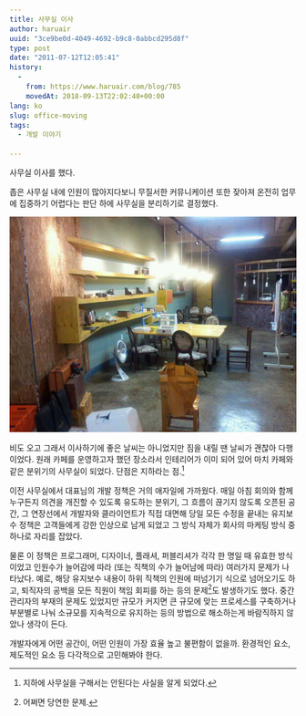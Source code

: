 ```yaml
---
title: 사무실 이사
author: haruair
uuid: "3ce9be0d-4049-4692-b9c8-0abbcd295d8f"
type: post
date: "2011-07-12T12:05:41"
history:
  - 
    from: https://www.haruair.com/blog/785
    movedAt: 2018-09-13T22:02:40+00:00
lang: ko
slug: office-moving
tags:
  - 개발 이야기

---
```

사무실 이사를 했다.

좁은 사무실 내에 인원이 많아지다보니 무질서한 커뮤니케이션 또한 잦아져 온전히 업무에 집중하기 어렵다는 판단 하에 사무실을 분리하기로 결정했다.

![제주큐브 사무실 이사 전 모습](1310394275894.jpg)

비도 오고 그래서 이사하기에 좋은 날씨는 아니었지만 짐을 내릴 땐 날씨가 괜찮아 다행이었다. 원래 카페를 운영하고자 했던 장소라서 인테리어가 이미 되어 있어 마치 카페와 같은 분위기의 사무실이 되었다. 단점은 지하라는 점.[^2]

이전 사무실에서 대표님의 개발 정책은 거의 애자일에 가까웠다. 매일 아침 회의와 함께 누구든지 의견을 개진할 수 있도록 유도하는 분위기, 그 흐름이 끊기지 않도록 오픈된 공간, 그 연장선에서 개발자와 클라이언트가 직접 대면해 당일 모든 수정을 끝내는 유지보수 정책은 고객들에게 강한 인상으로 남게 되었고 그 방식 자체가 회사의 마케팅 방식 중 하나로 자리를 잡았다.

물론 이 정책은 프로그래머, 디자이너, 플래셔, 퍼블리셔가 각각 한 명일 때 유효한 방식이었고 인원수가 늘어감에 따라 (또는 직책의 수가 늘어남에 따라) 여러가지 문제가 나타났다. 예로, 해당 유지보수 내용이 하위 직책의 인원에 떠넘기기 식으로 넘어오기도 하고, 퇴직자의 공백을 모든 직원이 책임 회피를 하는 등의 문제[^3]도 발생하기도 했다. 중간 관리자의 부재의 문제도 있었지만 규모가 커지면 큰 규모에 맞는 프로세스를 구축하거나 부분별로 나눠 소규모를 지속적으로 유지하는 등의 방법으로 해소하는게 바람직하지 않았나 생각이 든다.

개발자에게 어떤 공간이, 어떤 인원이 가장 효율 높고 불편함이 없을까. 환경적인 요소, 제도적인 요소 등 다각적으로 고민해봐야 한다.

[^2]:    
    지하에 사무실을 구해서는 안된다는 사실을 알게 되었다.

[^3]:    
    어쩌면 당연한 문제.
